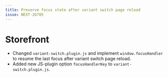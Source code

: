 ```yaml
---
title: Preserve focus state after variant switch page reload
issue: NEXT-26705
---
```

# Storefront
* Changed `variant-switch.plugin.js` and implement `window.focusHandler` to resume the last focus after variant switch page reload.
* Added new JS-plugin option `focusHandlerKey` to `variant-switch.plugin.js`.
